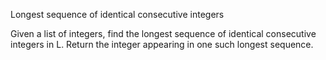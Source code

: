 Longest sequence of identical consecutive integers

Given a list of integers, find the longest sequence of identical consecutive integers in L.
Return the integer appearing in one such longest sequence.
